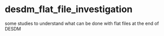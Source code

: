 # desdm_flat_file_investigation
some studies to understand what can be done with flat files at the end of DESDM
